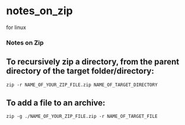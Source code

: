 # notes_on_zip
for linux


### Notes on Zip

## To recursively zip a directory, from the parent directory of the target folder/directory:

```
zip -r NAME_OF_YOUR_ZIP_FILE.zip NAME_OF_TARGET_DIRECTORY
```

## To add a file to an archive:
```
zip -g ./NAME_OF_YOUR_ZIP_FILE.zip -r NAME_OF_TARGET_FILE
```

